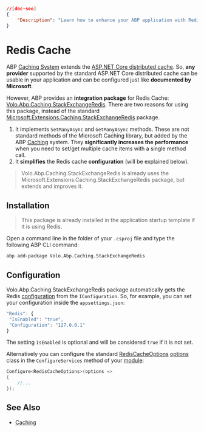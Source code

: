 ```json
//[doc-seo]
{
    "Description": "Learn how to enhance your ABP application with Redis Cache integration for improved performance and advanced caching capabilities."
}
```

# Redis Cache

ABP [Caching System](./caching.md) extends the [ASP.NET Core distributed cache](https://docs.microsoft.com/en-us/aspnet/core/performance/caching/distributed). So, **any provider** supported by the standard ASP.NET Core distributed cache can be usable in your application and can be configured just like **documented by Microsoft**.

However, ABP provides an **integration package** for Redis Cache: [Volo.Abp.Caching.StackExchangeRedis](https://www.nuget.org/packages/Volo.Abp.Caching.StackExchangeRedis). There are two reasons for using this package, instead of the standard [Microsoft.Extensions.Caching.StackExchangeRedis](https://www.nuget.org/packages/Microsoft.Extensions.Caching.StackExchangeRedis/) package.

1. It implements `SetManyAsync` and `GetManyAsync` methods. These are not standard methods of the Microsoft Caching library, but added by the ABP [Caching](./caching.md) system. They **significantly increases the performance** when you need to set/get multiple cache items with a single method call.
2. It **simplifies** the Redis cache **configuration** (will be explained below).

> Volo.Abp.Caching.StackExchangeRedis is already uses the Microsoft.Extensions.Caching.StackExchangeRedis package, but extends and improves it.

## Installation

> This package is already installed in the application startup template if it is using Redis.

Open a command line in the folder of your `.csproj` file and type the following ABP CLI command:

````bash
abp add-package Volo.Abp.Caching.StackExchangeRedis
````

## Configuration

Volo.Abp.Caching.StackExchangeRedis package automatically gets the Redis [configuration](./configuration.md) from the `IConfiguration`. So, for example, you can set your configuration inside the `appsettings.json`:

````js
"Redis": { 
 "IsEnabled": "true",
 "Configuration": "127.0.0.1"
}
````
The setting `IsEnabled` is optional and will be considered `true` if it is not set.

Alternatively you can configure the standard [RedisCacheOptions](https://docs.microsoft.com/en-us/dotnet/api/microsoft.extensions.caching.stackexchangeredis.rediscacheoptions) [options](./options.md) class in the `ConfigureServices` method of your [module](../architecture/modularity/basics.md):

````csharp
Configure<RedisCacheOptions>(options =>
{
    //...
});
````

## See Also

* [Caching](./caching.md)